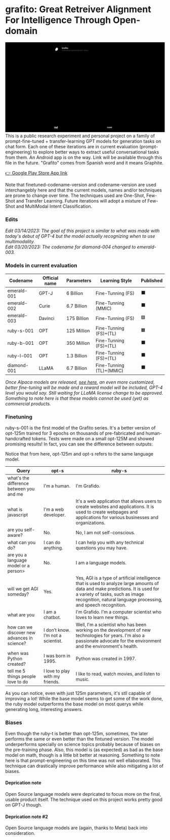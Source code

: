 # grafito: Great Retreiver Alignment For Intelligence Through Open-domain
![Alt Text](https://raw.githubusercontent.com/appvoid/grafito/1a5d76f45bb1ceb5ca012b6337072796df00c383/grafito.gif)
This is a public research experiment and personal project on a family of prompt-fine-tuned + transfer-learning GPT models for generation tasks on chat form. Each one of these iterations are in current evaluation (prompt-engineering) to explore better ways to extract useful conversational tasks from them. An Android app is on the way. Link will be available through this file in the future. "Grafito" comes from Spanish word and it means Graphite.

[👉 Google Play Store App link](https://play.google.com/store/apps/details?id=com.nohakcoffeeofficial.grafitoai)

Note that finetuned-codename-version and codename-version are used interchangebly here and that the current models, names and/or techniques are prone to change over time. The techniques used are One-Shot, Few-Shot and Transfer Learning. Future iterations will adopt a mixture of Few-Shot and MultiModal Intent Classification.

### Edits
*Edit 03/14/2023: The goal of this project is similar to what was made with today's debut of GPT-4 but the model actually recognizing when to use multimodality.*<br>
*Edit 03/20/2023: The codename for diamond-004 changed to emerald-003.*

### Models in current evaluation
| Codename    |Official name| Parameters  |     Learning Style     | Published|
| ----------- | ----------- | ----------- | ---------------------- | -------- |
| emerald-001 | GPT-J       | 6 Billion   | Fine-Tunning (FS)      | ⬛       |
| emerald-002 | Curie       | 6.7 Billion | Fine-Tunning (MMIC)    | ⬛       |
| emerald-003 | Davinci     | 175 Billion | Fine-Tunning (FS)      | 🟩       |
| ruby-s-001  | OPT         | 125 Million | Fine-Tunning (FS)+(TL) | 🟧       |
| ruby-b-001  | OPT         | 350 Million | Fine-Tunning (FS)+(TL) | ⬛       |
| ruby-l-001  | OPT         | 1.3 Billion | Fine-Tunning (FS)+(TL) | ⬛       |
| diamond-001 | LLaMA       | 6.7 Billion | Fine-Tunning (TL)+(MMIC)| ⬛       |

*Once Alpaca models are released, [see here](https://crfm.stanford.edu/2023/03/13/alpaca.html), an even more customized, better fine-tuning will be made and a reward model will be included, GPT-4 level you would say. Still waiting for LLaMA license change to be approved. Something to note here is that these models cannot be used (yet) as commercial products.*

### Finetuning 
ruby-s-001 is the first model of the Grafito series. It's a better version of opt-125m trained for 3 epochs on thousands of pre-fabricated and human-handcrafted tokens. Tests were made on a small opt-125M and showed promising results! In fact, you can see the difference between outputs:

Notice that from here, opt-125m and opt-s refers to the same language model.

|Query|opt-s|ruby-s|
|-----|--------|---------|
|what's the difference between you and me | I'm a human.| I'm Grafido.
| what is javascript| I'm a web developer.|It's a web application that allows users to create websites and applications. It is used to create webpages and applications for various businesses and organizations.
| are you self-aware?| No.| No, I am not self-conscious.
| what can you do?| I can do anything.| I can help you with any technical questions you may have.
|are you a language model or a person>| No.| I am a language models.
| will we get AGI someday?| Yes.| Yes, AGI is a type of artificial intelligence that is used to analyze large amounts of data and make predictions. It is used for a variety of tasks, such as image recognition, natural language processing, and speech recognition.
| what are you| I am a chatbot.| I'm Grafido. I'm a computer scientist who loves to learn new things.
|how can we discover new advances in science?| I don’t know. I’m not a scientist.| Well, I'm a scientist who has been working on the development of new technologies for years. I'm also a passionate advocate for the environment and the environment's health.
| when was Python created?| I was born in 1995.| Python was created in 1997.
| tell me 5 things people love to do| I love to play with my friends.| I like to read, watch movies, and listen to music.

As you can notice, even with just 125m parameters, it's stll capable of improving a lot! While the base model seems to get some of the work done, the ruby model outperforms the base model on most querys while generating long, interesting answers.

### Biases
Even though the ruby-t is better than opt-125m, sometimes, the later performs the same or even better than the fintuned version. The model underperforms specially on science topics probably because of biases on the pre-training phase. Also, this model is (as expected) as bad as the base model on math, though is a little bit better at reasoning. Something to note here is that prompt-engineering on this time was not well ellaborated. This technique can drastically improve performance while also mitigating a lot of biases.

#### Deprication note
Open Source language models were depricated to focus more on the final, usable product itself. The technique used on this project works pretty good on GPT-J though.

#### Deprication note #2
Open Source language models are (again, thanks to Meta) back into consideration.
